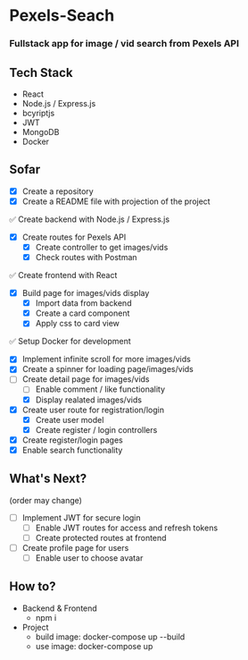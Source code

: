 # Pexels-Seach

### Fullstack app for image / vid search from Pexels API

## Tech Stack

- React
- Node.js / Express.js
- bcyriptjs
- JWT
- MongoDB
- Docker

## Sofar

- [x] Create a repository
- [x] Create a README file with projection of the project

✅ Create backend with Node.js / Express.js

- [x] Create routes for Pexels API
  - [x] Create controller to get images/vids
  - [x] Check routes with Postman

✅ Create frontend with React

- [x] Build page for images/vids display
  - [x] Import data from backend
  - [x] Create a card component
  - [x] Apply css to card view

✅ Setup Docker for development

- [x] Implement infinite scroll for more images/vids
- [x] Create a spinner for loading page/images/vids
- [ ] Create detail page for images/vids
  - [ ] Enable comment / like functionality
  - [x] Display realated images/vids
- [x] Create user route for registration/login
  - [x] Create user model
  - [x] Create register / login controllers
- [x] Create register/login pages
- [x] Enable search functionality

## What's Next?

(order may change)

- [ ] Implement JWT for secure login
  - [ ] Enable JWT routes for access and refresh tokens
  - [ ] Create protected routes at frontend
- [ ] Create profile page for users
  - [ ] Enable user to choose avatar

## How to?

- Backend & Frontend
  - npm i
- Project
  - build image: docker-compose up --build
  - use image: docker-compose up
